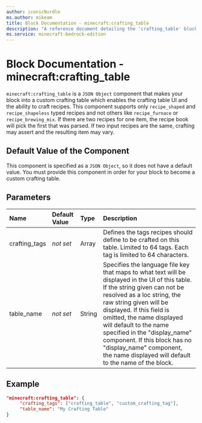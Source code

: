```yaml
---
author: iconicNurdle
ms.author: mikeam
title: Block Documentation - minecraft:crafting_table
description: "A reference document detailing the 'crafting_table' block component"
ms.service: minecraft-bedrock-edition
---
```


# Block Documentation - minecraft:crafting_table

`minecraft:crafting_table` is a `JSON Object` component that makes your block into a custom crafting table which enables the crafting table UI and the ability to craft recipes. This component supports only `recipe_shaped` and `recipe_shapeless` typed recipes and not others like `recipe_furnace` or `recipe_brewing_mix`. If there are two recipes for one item, the recipe book will pick the first that was parsed. If two input recipes are the same, crafting may assert and the resulting item may vary.

## Default Value of the Component

This component is specified as a `JSON Object`, so it does not have a default value. You must provide this component in order for your block to become a custom crafting table.

## Parameters

|Name |Default Value  |Type  |Description  |
|:----------|:----------|:----------|:----------|
|crafting_tags| *not set* |Array |Defines the tags recipes should define to be crafted on this table. Limited to 64 tags. Each tag is limited to 64 characters.|
|table_name| *not set* |String |Specifies the language file key that maps to what text will be displayed in the UI of this table. If the string given can not be resolved as a loc string, the raw string given will be displayed. If this field is omitted, the name displayed will default to the name specified in the "display_name" component. If this block has no "display_name" component, the name displayed will default to the name of the block.|

## Example

```json
"minecraft:crafting_table": {
     "crafting_tags": ["crafting_table", "custom_crafting_tag"],
     "table_name": "My Crafting Table"
}
```
